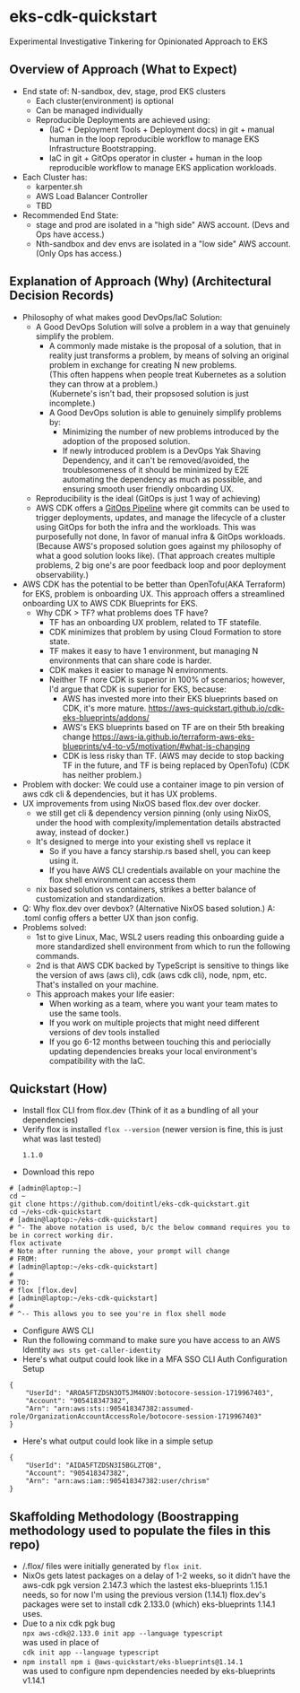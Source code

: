 # eks-cdk-quickstart
Experimental Investigative Tinkering for Opinionated Approach to EKS


## Overview of Approach (What to Expect)
* End state of: N-sandbox, dev, stage, prod EKS clusters
  * Each cluster(environment) is optional
  * Can be managed individually
  * Reproducible Deployments are achieved using:
    * (IaC + Deployment Tools + Deployment docs) in git + manual human in the loop reproducible workflow to manage EKS Infrastructure Bootstrapping.
    * IaC in git + GitOps operator in cluster + human in the loop reproducible workflow to manage EKS application workloads.
* Each Cluster has:
  * karpenter.sh
  * AWS Load Balancer Controller
  * TBD
* Recommended End State:
  * stage and prod are isolated in a "high side" AWS account. (Devs and Ops have access.)
  * Nth-sandbox and dev envs are isolated in a "low side" AWS account. (Only Ops has access.)



## Explanation of Approach (Why) (Architectural Decision Records)
* Philosophy of what makes good DevOps/IaC Solution:
  * A Good DevOps Solution will solve a problem in a way that genuinely simplify the problem.
    * A commonly made mistake is the proposal of a solution, that in reality just transforms a problem, by means of solving an
      original problem in exchange for creating N new problems.  
      (This often happens when people treat Kubernetes as a solution they can throw at a problem.)  
      (Kubernete's isn't bad, their propsosed solution is just incomplete.)
    * A Good DevOps solution is able to genuinely simplify problems by:
      * Minimizing the number of new problems introduced by the adoption of the proposed solution. 
      * If newly introduced problem is a DevOps Yak Shaving Dependency, and it can't be removed/avoided, the troublesomeness of
        it should be minimized by E2E automating the dependency as much as possible, and ensuring smooth user friendly onboarding UX.
  * Reproducibility is the ideal (GitOps is just 1 way of achieving)
  * AWS CDK offers a [GitOps Pipeline](https://catalog.workshops.aws/eks-blueprints-for-cdk/en-US/050-multiple-clusters-pipelines)
    where git commits can be used to trigger deployments, updates, and manage the lifecycle of a cluster using GitOps for both
    the infra and the workloads. 
    This was purposefully not done, In favor of manual infra & GitOps workloads. 
    (Because AWS's proposed solution goes against my philosophy of what a good solution looks like).
    (That approach creates multiple problems, 2 big one's are poor feedback loop and poor deployment observability.)
* AWS CDK has the potential to be better than OpenTofu(AKA Terraform) for EKS, problem is onboarding UX.
  This approach offers a streamlined onboarding UX to AWS CDK Blueprints for EKS.
  * Why CDK > TF? what problems does TF have?
    * TF has an onboarding UX problem, related to TF statefile.
    * CDK minimizes that problem by using Cloud Formation to store state.
    * TF makes it easy to have 1 environment, but managing N environments that can share code is harder.
    * CDK makes it easier to manage N environments.
    * Neither TF nore CDK is superior in 100% of scenarios; however, I'd argue that CDK is superior for EKS, because:
      * AWS has invested more into their EKS blueprints based on CDK, it's more mature. https://aws-quickstart.github.io/cdk-eks-blueprints/addons/ 
      * AWS's EKS blueprints based on TF are on their 5th breaking change https://aws-ia.github.io/terraform-aws-eks-blueprints/v4-to-v5/motivation/#what-is-changing
      * CDK is less risky than TF. (AWS may decide to stop backing TF in the future, and TF is being replaced by OpenTofu) (CDK has neither problem.)
* Problem with docker:
  We could use a container image to pin version of aws cdk cli & dependencies, but it has UX problems.
* UX improvements from using NixOS based flox.dev over docker. 
  * we still get cli & dependency version pinning (only using NixOS, under the hood with complexity/implementation details abstracted away, instead of docker.)
  * It's designed to merge into your existing shell vs replace it
    * So if you have a fancy starship.rs based shell, you can keep using it.
    * If you have AWS CLI credentials available on your machine the flox shell environment can access them
  * nix based solution vs containers, strikes a better balance of customization and standardization.
* Q: Why flox.dev over devbox? (Alternative NixOS based solution.)
  A: .toml config offers a better UX than json config.
* Problems solved:
  * 1st to give Linux, Mac, WSL2 users reading this onboarding guide a more standardized shell environment
    from which to run the following commands.
  * 2nd is that AWS CDK backed by TypeScript is sensitive to things like
    the version of aws (aws cli), cdk (aws cdk cli), node, npm, etc. That's
    installed on your machine.
  * This approach makes your life easier:
    * When working as a team, where you want your team mates to use the same tools.
    * If you work on multiple projects that might need different versions of dev tools installed
    * If you go 6-12 months between touching this and periocially updating dependencies breaks your local 
      environment's compatibility with the IaC.


## Quickstart (How)
* Install flox CLI from flox.dev
  (Think of it as a bundling of all your dependencies)
* Verify flox is installed
  `flox --version` (newer version is fine, this is just what was last tested)
  ```console
  1.1.0
  ```
* Download this repo
```shell
# [admin@laptop:~]
cd ~
git clone https://github.com/doitintl/eks-cdk-quickstart.git
cd ~/eks-cdk-quickstart
# [admin@laptop:~/eks-cdk-quickstart]
# ^- The above notation is used, b/c the below command requires you to be in correct working dir.
flox activate
# Note after running the above, your prompt will change
# FROM:
# [admin@laptop:~/eks-cdk-quickstart]
#
# TO: 
# flox [flox.dev]
# [admin@laptop:~/eks-cdk-quickstart]
#
# ^-- This allows you to see you're in flox shell mode
```
* Configure AWS CLI
* Run the following command to make sure you have access to an AWS Identity
`aws sts get-caller-identity`
* Here's what output could look like in a MFA SSO CLI Auth Configuration Setup
```console
{
    "UserId": "AROA5FTZDSN3OT5JM4NOV:botocore-session-1719967403",
    "Account": "905418347382",
    "Arn": "arn:aws:sts::905418347382:assumed-role/OrganizationAccountAccessRole/botocore-session-1719967403"
}
```
* Here's what output could look like in a simple setup
```console
{
    "UserId": "AIDA5FTZDSN3I5BGLZTQB",
    "Account": "905418347382",
    "Arn": "arn:aws:iam::905418347382:user/chrism"
}
```

## Skaffolding Methodology (Boostrapping methodology used to populate the files in this repo)
* /.flox/ files were initially generated by `flox init`.
* NixOs gets latest packages on a delay of 1-2 weeks, so it didn't have the aws-cdk pgk version 2.147.3
  which the lastest eks-blueprints 1.15.1 needs, so for now I'm using the previous version (1.14.1)
  flox.dev's packages were set to install cdk 2.133.0 (which) eks-blueprints 1.14.1 uses.
* Due to a nix cdk pgk bug  
  `npx aws-cdk@2.133.0 init app --language typescript`  
  was used in place of  
  `cdk init app --language typescript`
* `npm install npm i @aws-quickstart/eks-blueprints@1.14.1`  
  was used to configure npm dependencies needed by eks-blueprints v1.14.1

